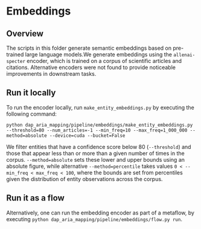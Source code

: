 # Embeddings

## Overview

The scripts in this folder generate semantic embeddings based on pre-trained large language models.We generate embeddings using the `allenai-specter` encoder, which is trained on a corpus of scientific articles and citations. Alternative encoders were not found to provide noticeable improvements in downstream tasks.

## Run it locally

To run the encoder locally, run `make_entity_embeddings.py` by executing the following command:

`python dap_aria_mapping/pipeline/embeddings/make_entity_embeddings.py --threshold=80 --num_articles=-1 --min_freq=10 --max_freq=1_000_000 --method=absolute --device=cuda --bucket=False`

We filter entities that have a confidence score below 80 (`--threshold`) and those that appear less than or more than a given number of times in the corpus. `--method=absolute` sets these lower and upper bounds using an absolute figure, while alternative `--method=percentile` takes values `0 < --min_freq < max_freq < 100`, where the bounds are set from percentiles given the distribution of entity observations across the corpus.

## Run it as a flow

Alternatively, one can run the embedding encoder as part of a metaflow, by executing `python dap_aria_mapping/pipeline/embeddings/flow.py run`.
